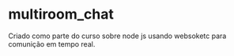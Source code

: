# multiroom_chat

Criado como parte do curso sobre node js usando websoketc para comunição em tempo real.
